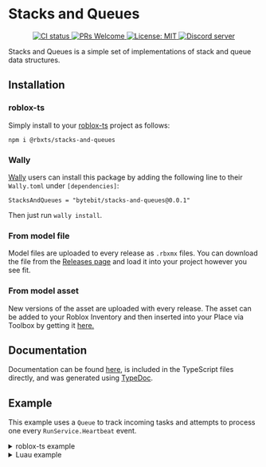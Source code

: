# Stacks and Queues
<p align="center">
  <a href="https://github.com/Bytebit-Org/roblox-StacksAndQueues/actions">
      <img src="https://github.com/Bytebit-Org/roblox-StacksAndQueues/workflows/CI/badge.svg" alt="CI status" />
  </a>
  <a href="http://makeapullrequest.com">
    <img src="https://img.shields.io/badge/PRs-welcome-blue.svg" alt="PRs Welcome" />
  </a>
  <a href="https://opensource.org/licenses/MIT">
    <img src="https://img.shields.io/badge/License-MIT-blue.svg" alt="License: MIT" />
  </a>
  <a href="https://discord.gg/QEz3v8y">
    <img src="https://img.shields.io/badge/discord-join-7289DA.svg?logo=discord&longCache=true&style=flat" alt="Discord server" />
  </a>
</p>

Stacks and Queues is a simple set of implementations of stack and queue data structures.

## Installation
### roblox-ts
Simply install to your [roblox-ts](https://roblox-ts.com/) project as follows:
```
npm i @rbxts/stacks-and-queues
```

### Wally
[Wally](https://github.com/UpliftGames/wally/) users can install this package by adding the following line to their `Wally.toml` under `[dependencies]`:
```
StacksAndQueues = "bytebit/stacks-and-queues@0.0.1"
```

Then just run `wally install`.

### From model file
Model files are uploaded to every release as `.rbxmx` files. You can download the file from the [Releases page](https://github.com/Bytebit-Org/roblox-StacksAndQueues/releases) and load it into your project however you see fit.

### From model asset
New versions of the asset are uploaded with every release. The asset can be added to your Roblox Inventory and then inserted into your Place via Toolbox by getting it [here.](https://www.roblox.com/library/9181293671/Stacks-and-Queues-Package)

## Documentation
Documentation can be found [here](https://github.com/Bytebit-Org/roblox-StacksAndQueues/tree/master/docs), is included in the TypeScript files directly, and was generated using [TypeDoc](https://typedoc.org/).

## Example
This example uses a `Queue` to track incoming tasks and attempts to process one every `RunService.Heartbeat` event.

<details>
  <summary>roblox-ts example</summary>

  ```ts
  import { Queue } from "@rbxts/stacks-and-queues";
  import { RunService } from "@rbxts/services";

  type Task = {}; // some task type

  export class TaskProcessor {
    private readonly queue = new Queue<Task>();

    public constructor() {
      this.listenForHeartbeats();
    }

    public queueTask(task: Task) {
      this.queue.push(task);
    }

    private listenForHeartbeats() {
      RunService.Heartbeat.Connect(() => {
        if (this.queue.isEmpty()) {
          return;
        }

        this.processTask(this.queue.pop());
      });
    }

    private processTask(task: Task) {
      // some processing stuff
    }
  }
  ```
</details>

<details>
  <summary>Luau example</summary>

  ```lua
  local RunService = game:GetService("RunService")

  local Queue = require(path.to.modules["stacks-and-queues"]).Queue

  local TaskProcessor = {}
  TaskProcessor.__index = TaskProcessor

  function new()
    local self = {}
    setmetatable(self, TaskProcessor)

    self._queue = Queue.new()

    _listenForHeartbeats(self)

    return self
  end

  function TaskProcessor:queueTask(task)
    self.queue:push(task)
  end

  function _listenForHeartbeats(self)
    RunService.Heartbeat:Connect(function
        if (self.queue:isEmpty()) then
          return
        end

        _processTask(self, self.queue:pop())
      end)
  end

  function _processTask(self, task)
    -- some processing stuff
  end

  return {
    new = new
  }
  ```
</details>
